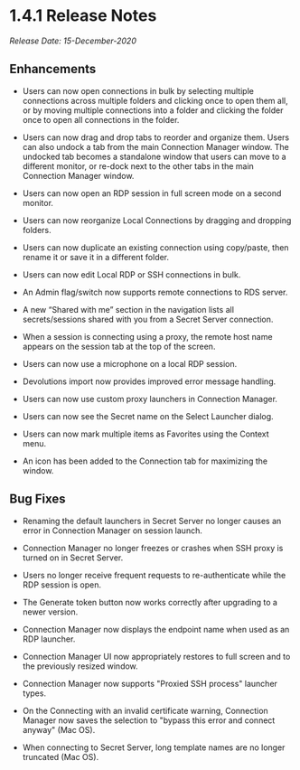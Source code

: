 [title]: # (1.4.0 Release)
[tags]: # (release notes)
[priority]: # (890)
# 1.4.1 Release Notes

*Release Date: 15-December-2020*

## Enhancements

* Users can now open connections in bulk by selecting multiple connections across multiple folders and clicking once to open them all, or by moving multiple connections into a folder and clicking the folder once to open all connections in the folder.

* Users can now drag and drop tabs to reorder and organize them. Users can also undock a tab from the main Connection Manager window. The undocked tab becomes a standalone window that users can move to a different monitor, or re-dock next to the other tabs in the main Connection Manager window.

* Users can now open an RDP session in full screen mode on a second monitor.

* Users can now reorganize Local Connections by dragging and dropping folders.

* Users can now duplicate an existing connection using copy/paste, then rename it or save it in a different folder.

* Users can now edit Local RDP or SSH connections in bulk.

* An Admin flag/switch now supports remote connections to RDS server.

* A new “Shared with me” section in the navigation lists all secrets/sessions shared with you from a Secret Server connection.

* When a session is connecting using a proxy, the remote host name appears on the session tab at the top of the screen.

* Users can now use a microphone on a local RDP session.

* Devolutions import now provides improved error message handling.

* Users can now use custom proxy launchers in Connection Manager.

* Users can now see the Secret name on the Select Launcher dialog.

* Users can now mark multiple items as Favorites using the Context menu.

* An icon has been added to the Connection tab for maximizing the window.


## Bug Fixes

 * Renaming the default launchers in Secret Server no longer causes an error in Connection Manager on session launch.

 * Connection Manager no longer freezes or crashes when SSH proxy is turned on in Secret Server.

 * Users no longer receive frequent requests to re-authenticate while the RDP session is open.

 * The Generate token button now works correctly after upgrading to a newer version.

 * Connection Manager now displays the endpoint name when used as an RDP launcher.

 * Connection Manager UI now appropriately restores to full screen and to the previously resized window.

 * Connection Manager now supports "Proxied SSH process" launcher types.

 * On the Connecting with an invalid certificate warning, Connection Manager now saves the selection to "bypass this error and connect anyway" (Mac OS).

 * When connecting to Secret Server, long template names are no longer truncated (Mac OS).
